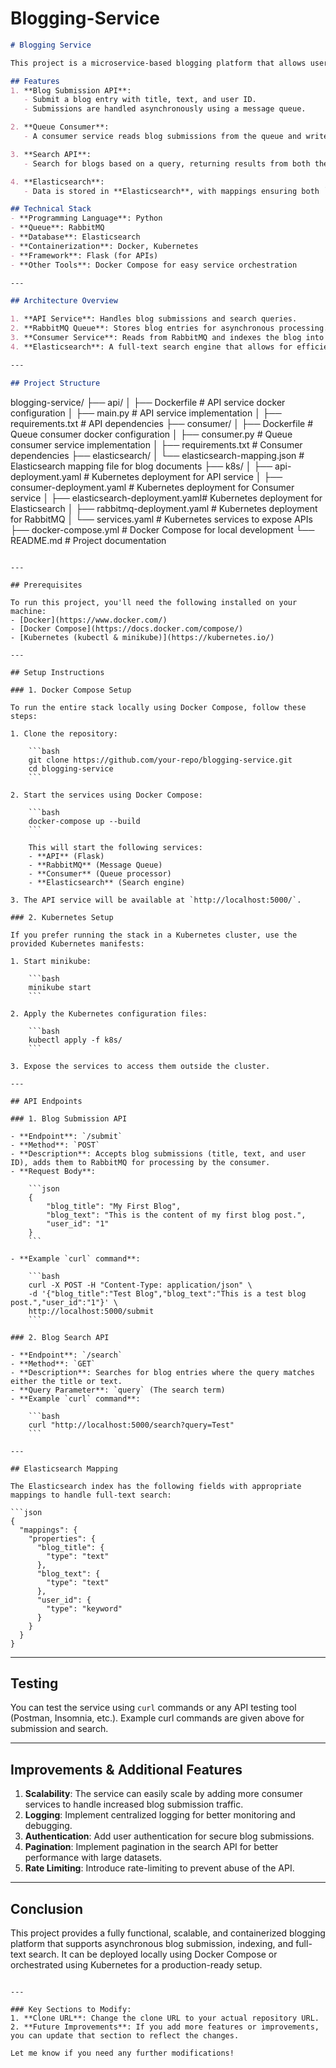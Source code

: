 # Blogging-Service


```markdown
# Blogging Service

This project is a microservice-based blogging platform that allows users to submit blog entries and search for them. It leverages **Docker**, **RabbitMQ**, **Elasticsearch**, and **Kubernetes** for containerization and orchestration, and ensures scalability and asynchronous operations.

## Features
1. **Blog Submission API**:
   - Submit a blog entry with title, text, and user ID.
   - Submissions are handled asynchronously using a message queue.

2. **Queue Consumer**:
   - A consumer service reads blog submissions from the queue and writes them into an **Elasticsearch** database for indexing and search.

3. **Search API**:
   - Search for blogs based on a query, returning results from both the blog title and content.

4. **Elasticsearch**:
   - Data is stored in **Elasticsearch**, with mappings ensuring both `blog-title` and `blog-text` are stored and searchable as strings.

## Technical Stack
- **Programming Language**: Python
- **Queue**: RabbitMQ
- **Database**: Elasticsearch
- **Containerization**: Docker, Kubernetes
- **Framework**: Flask (for APIs)
- **Other Tools**: Docker Compose for easy service orchestration

---

## Architecture Overview

1. **API Service**: Handles blog submissions and search queries.
2. **RabbitMQ Queue**: Stores blog entries for asynchronous processing.
3. **Consumer Service**: Reads from RabbitMQ and indexes the blog into Elasticsearch.
4. **Elasticsearch**: A full-text search engine that allows for efficient searching of blog content.

---

## Project Structure

```
blogging-service/
├── api/
│   ├── Dockerfile               # API service docker configuration
│   ├── main.py                  # API service implementation
│   ├── requirements.txt         # API dependencies
├── consumer/
│   ├── Dockerfile               # Queue consumer docker configuration
│   ├── consumer.py              # Queue consumer service implementation
│   ├── requirements.txt         # Consumer dependencies
├── elasticsearch/
│   └── elasticsearch-mapping.json   # Elasticsearch mapping file for blog documents
├── k8s/
│   ├── api-deployment.yaml          # Kubernetes deployment for API service
│   ├── consumer-deployment.yaml     # Kubernetes deployment for Consumer service
│   ├── elasticsearch-deployment.yaml# Kubernetes deployment for Elasticsearch
│   ├── rabbitmq-deployment.yaml     # Kubernetes deployment for RabbitMQ
│   └── services.yaml                # Kubernetes services to expose APIs
├── docker-compose.yml           # Docker Compose for local development
└── README.md                    # Project documentation
```

---

## Prerequisites

To run this project, you'll need the following installed on your machine:
- [Docker](https://www.docker.com/)
- [Docker Compose](https://docs.docker.com/compose/)
- [Kubernetes (kubectl & minikube)](https://kubernetes.io/)

---

## Setup Instructions

### 1. Docker Compose Setup

To run the entire stack locally using Docker Compose, follow these steps:

1. Clone the repository:

    ```bash
    git clone https://github.com/your-repo/blogging-service.git
    cd blogging-service
    ```

2. Start the services using Docker Compose:

    ```bash
    docker-compose up --build
    ```

    This will start the following services:
    - **API** (Flask)
    - **RabbitMQ** (Message Queue)
    - **Consumer** (Queue processor)
    - **Elasticsearch** (Search engine)

3. The API service will be available at `http://localhost:5000/`.

### 2. Kubernetes Setup

If you prefer running the stack in a Kubernetes cluster, use the provided Kubernetes manifests:

1. Start minikube:

    ```bash
    minikube start
    ```

2. Apply the Kubernetes configuration files:

    ```bash
    kubectl apply -f k8s/
    ```

3. Expose the services to access them outside the cluster.

---

## API Endpoints

### 1. Blog Submission API

- **Endpoint**: `/submit`
- **Method**: `POST`
- **Description**: Accepts blog submissions (title, text, and user ID), adds them to RabbitMQ for processing by the consumer.
- **Request Body**:

    ```json
    {
        "blog_title": "My First Blog",
        "blog_text": "This is the content of my first blog post.",
        "user_id": "1"
    }
    ```

- **Example `curl` command**:

    ```bash
    curl -X POST -H "Content-Type: application/json" \
    -d '{"blog_title":"Test Blog","blog_text":"This is a test blog post.","user_id":"1"}' \
    http://localhost:5000/submit
    ```

### 2. Blog Search API

- **Endpoint**: `/search`
- **Method**: `GET`
- **Description**: Searches for blog entries where the query matches either the title or text.
- **Query Parameter**: `query` (The search term)
- **Example `curl` command**:

    ```bash
    curl "http://localhost:5000/search?query=Test"
    ```

---

## Elasticsearch Mapping

The Elasticsearch index has the following fields with appropriate mappings to handle full-text search:

```json
{
  "mappings": {
    "properties": {
      "blog_title": {
        "type": "text"
      },
      "blog_text": {
        "type": "text"
      },
      "user_id": {
        "type": "keyword"
      }
    }
  }
}
```

---

## Testing

You can test the service using `curl` commands or any API testing tool (Postman, Insomnia, etc.). Example curl commands are given above for submission and search.

---

## Improvements & Additional Features

1. **Scalability**: The service can easily scale by adding more consumer services to handle increased blog submission traffic.
2. **Logging**: Implement centralized logging for better monitoring and debugging.
3. **Authentication**: Add user authentication for secure blog submissions.
4. **Pagination**: Implement pagination in the search API for better performance with large datasets.
5. **Rate Limiting**: Introduce rate-limiting to prevent abuse of the API.

---

## Conclusion

This project provides a fully functional, scalable, and containerized blogging platform that supports asynchronous blog submission, indexing, and full-text search. It can be deployed locally using Docker Compose or orchestrated using Kubernetes for a production-ready setup.
```

---

### Key Sections to Modify:
1. **Clone URL**: Change the clone URL to your actual repository URL.
2. **Future Improvements**: If you add more features or improvements, you can update that section to reflect the changes.

Let me know if you need any further modifications!
